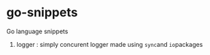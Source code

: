 # go-snippets

Go language snippets

1. logger : simply concurent logger made using `sync`and `io`packages
